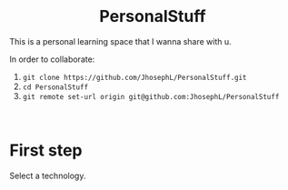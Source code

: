 
<br>
<h1 align="center">
    PersonalStuff
</h1>

This is a personal learning space that I wanna share with u.

In order to collaborate:

1. `git clone https://github.com/JhosephL/PersonalStuff.git`
2. `cd PersonalStuff`
3. `git remote set-url origin git@github.com:JhosephL/PersonalStuff`

<br>

# First step

Select a technology.

<br>
